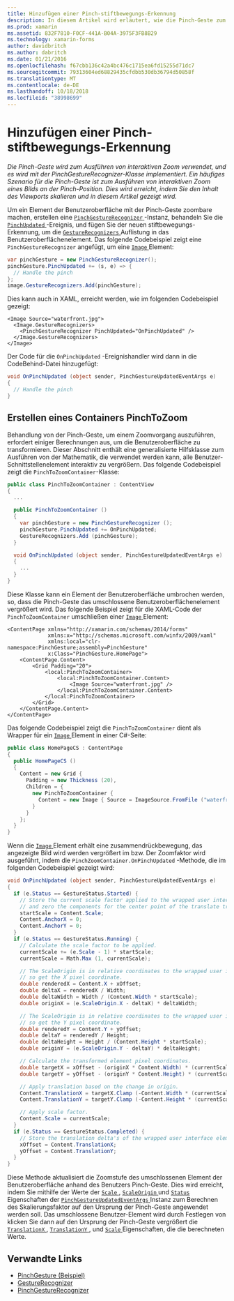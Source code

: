 ```yaml
---
title: Hinzufügen einer Pinch-stiftbewegungs-Erkennung
description: In diesem Artikel wird erläutert, wie die Pinch-Geste zum Ausführen von interaktiven Zoom eines Bilds an die Pinch-Speicherort verwendet wird.
ms.prod: xamarin
ms.assetid: 832F7810-F0CF-441A-B04A-3975F3FB8B29
ms.technology: xamarin-forms
author: davidbritch
ms.author: dabritch
ms.date: 01/21/2016
ms.openlocfilehash: f67cbb136c42a4bc476c1715ea6fd15255d71dc7
ms.sourcegitcommit: 79313604ed68829435cfdbb530db36794d50858f
ms.translationtype: MT
ms.contentlocale: de-DE
ms.lasthandoff: 10/18/2018
ms.locfileid: "38998699"
---
```

# <a name="adding-a-pinch-gesture-recognizer"></a>Hinzufügen einer Pinch-stiftbewegungs-Erkennung

_Die Pinch-Geste wird zum Ausführen von interaktiven Zoom verwendet, und es wird mit der PinchGestureRecognizer-Klasse implementiert. Ein häufiges Szenario für die Pinch-Geste ist zum Ausführen von interaktiven Zoom eines Bilds an der Pinch-Position. Dies wird erreicht, indem Sie den Inhalt des Viewports skalieren und in diesem Artikel gezeigt wird._

Um ein Element der Benutzeroberfläche mit der Pinch-Geste zoombare machen, erstellen eine [ `PinchGestureRecognizer` ](xref:Xamarin.Forms.PinchGestureRecognizer) -Instanz, behandeln Sie die [ `PinchUpdated` ](xref:Xamarin.Forms.PinchGestureRecognizer.PinchUpdated) -Ereignis, und fügen Sie der neuen stiftbewegungs-Erkennung, um die [ `GestureRecognizers` ](xref:Xamarin.Forms.View.GestureRecognizers) Auflistung in das Benutzeroberflächenelement. Das folgende Codebeispiel zeigt eine `PinchGestureRecognizer` angefügt, um eine [ `Image` ](xref:Xamarin.Forms.Image) Element:

```csharp
var pinchGesture = new PinchGestureRecognizer();
pinchGesture.PinchUpdated += (s, e) => {
  // Handle the pinch
};
image.GestureRecognizers.Add(pinchGesture);
```

Dies kann auch in XAML, erreicht werden, wie im folgenden Codebeispiel gezeigt:

```xaml
<Image Source="waterfront.jpg">
  <Image.GestureRecognizers>
    <PinchGestureRecognizer PinchUpdated="OnPinchUpdated" />
  </Image.GestureRecognizers>
</Image>
```

Der Code für die `OnPinchUpdated` -Ereignishandler wird dann in die CodeBehind-Datei hinzugefügt:

```csharp
void OnPinchUpdated (object sender, PinchGestureUpdatedEventArgs e)
{
  // Handle the pinch
}
```

## <a name="creating-a-pinchtozoom-container"></a>Erstellen eines Containers PinchToZoom

Behandlung von der Pinch-Geste, um einem Zoomvorgang auszuführen, erfordert einiger Berechnungen aus, um die Benutzeroberfläche zu transformieren. Dieser Abschnitt enthält eine generalisierte Hilfsklasse zum Ausführen von der Mathematik, die verwendet werden kann, alle Benutzer-Schnittstellenelement interaktiv zu vergrößern. Das folgende Codebeispiel zeigt die `PinchToZoomContainer`-Klasse:

```csharp
public class PinchToZoomContainer : ContentView
{
  ...

  public PinchToZoomContainer ()
  {
    var pinchGesture = new PinchGestureRecognizer ();
    pinchGesture.PinchUpdated += OnPinchUpdated;
    GestureRecognizers.Add (pinchGesture);
  }

  void OnPinchUpdated (object sender, PinchGestureUpdatedEventArgs e)
  {
    ...
  }
}
```

Diese Klasse kann ein Element der Benutzeroberfläche umbrochen werden, so, dass die Pinch-Geste das umschlossene Benutzeroberflächenelement vergrößert wird. Das folgende Beispiel zeigt für die XAML-Code der `PinchToZoomContainer` umschließen einer [ `Image` ](xref:Xamarin.Forms.Image) Element:

```xaml
<ContentPage xmlns="http://xamarin.com/schemas/2014/forms"
             xmlns:x="http://schemas.microsoft.com/winfx/2009/xaml"
             xmlns:local="clr-namespace:PinchGesture;assembly=PinchGesture"
             x:Class="PinchGesture.HomePage">
    <ContentPage.Content>
        <Grid Padding="20">
            <local:PinchToZoomContainer>
                <local:PinchToZoomContainer.Content>
                    <Image Source="waterfront.jpg" />
                </local:PinchToZoomContainer.Content>
            </local:PinchToZoomContainer>
        </Grid>
    </ContentPage.Content>
</ContentPage>
```

Das folgende Codebeispiel zeigt die `PinchToZoomContainer` dient als Wrapper für ein [ `Image` ](xref:Xamarin.Forms.Image) Element in einer C#-Seite:

```csharp
public class HomePageCS : ContentPage
{
  public HomePageCS ()
  {
    Content = new Grid {
      Padding = new Thickness (20),
      Children = {
        new PinchToZoomContainer {
          Content = new Image { Source = ImageSource.FromFile ("waterfront.jpg") }
        }
      }
    };
  }
}
```

Wenn die [ `Image` ](xref:Xamarin.Forms.Image) Element erhält eine zusammendrückbewegung, das angezeigte Bild wird werden vergrößert im bzw. Der Zoomfaktor wird ausgeführt, indem die `PinchZoomContainer.OnPinchUpdated` -Methode, die im folgenden Codebeispiel gezeigt wird:

```csharp
void OnPinchUpdated (object sender, PinchGestureUpdatedEventArgs e)
{
  if (e.Status == GestureStatus.Started) {
    // Store the current scale factor applied to the wrapped user interface element,
    // and zero the components for the center point of the translate transform.
    startScale = Content.Scale;
    Content.AnchorX = 0;
    Content.AnchorY = 0;
  }
  if (e.Status == GestureStatus.Running) {
    // Calculate the scale factor to be applied.
    currentScale += (e.Scale - 1) * startScale;
    currentScale = Math.Max (1, currentScale);

    // The ScaleOrigin is in relative coordinates to the wrapped user interface element,
    // so get the X pixel coordinate.
    double renderedX = Content.X + xOffset;
    double deltaX = renderedX / Width;
    double deltaWidth = Width / (Content.Width * startScale);
    double originX = (e.ScaleOrigin.X - deltaX) * deltaWidth;

    // The ScaleOrigin is in relative coordinates to the wrapped user interface element,
    // so get the Y pixel coordinate.
    double renderedY = Content.Y + yOffset;
    double deltaY = renderedY / Height;
    double deltaHeight = Height / (Content.Height * startScale);
    double originY = (e.ScaleOrigin.Y - deltaY) * deltaHeight;

    // Calculate the transformed element pixel coordinates.
    double targetX = xOffset - (originX * Content.Width) * (currentScale - startScale);
    double targetY = yOffset - (originY * Content.Height) * (currentScale - startScale);

    // Apply translation based on the change in origin.
    Content.TranslationX = targetX.Clamp (-Content.Width * (currentScale - 1), 0);
    Content.TranslationY = targetY.Clamp (-Content.Height * (currentScale - 1), 0);

    // Apply scale factor.
    Content.Scale = currentScale;
  }
  if (e.Status == GestureStatus.Completed) {
    // Store the translation delta's of the wrapped user interface element.
    xOffset = Content.TranslationX;
    yOffset = Content.TranslationY;
  }
}
```

Diese Methode aktualisiert die Zoomstufe des umschlossenen Element der Benutzeroberfläche anhand des Benutzers Pinch-Geste. Dies wird erreicht, indem Sie mithilfe der Werte der [ `Scale` ](xref:Xamarin.Forms.PinchGestureUpdatedEventArgs.Scale), [ `ScaleOrigin` ](xref:Xamarin.Forms.PinchGestureUpdatedEventArgs.ScaleOrigin) und [ `Status` ](xref:Xamarin.Forms.PinchGestureUpdatedEventArgs.Status) Eigenschaften der [ `PinchGestureUpdatedEventArgs` ](xref:Xamarin.Forms.PinchGestureUpdatedEventArgs) Instanz zum Berechnen des Skalierungsfaktor auf den Ursprung der Pinch-Geste angewendet werden soll. Das umschlossene Benutzer-Element wird durch Festlegen von klicken Sie dann auf den Ursprung der Pinch-Geste vergrößert die [ `TranslationX` ](xref:Xamarin.Forms.VisualElement.TranslationX), [ `TranslationY` ](xref:Xamarin.Forms.VisualElement.TranslationY), und [ `Scale` ](xref:Xamarin.Forms.VisualElement.Scale) Eigenschaften, die die berechneten Werte.

## <a name="related-links"></a>Verwandte Links

- [PinchGesture (Beispiel)](https://developer.xamarin.com/samples/xamarin-forms/WorkingWithGestures/PinchGesture/)
- [GestureRecognizer](xref:Xamarin.Forms.GestureRecognizer)
- [PinchGestureRecognizer](xref:Xamarin.Forms.PinchGestureRecognizer)
